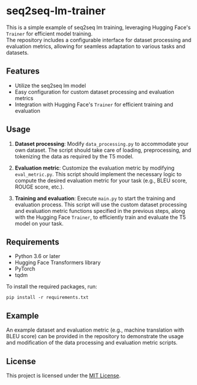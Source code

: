 # seq2seq-lm-trainer

This is a simple example of seq2seq lm training, leveraging Hugging Face's `Trainer` for efficient model training.   
The repository includes a configurable interface for dataset processing and evaluation metrics, allowing for seamless adaptation to various tasks and datasets.  

## Features

- Utilize the seq2seq lm model
- Easy configuration for custom dataset processing and evaluation metrics
- Integration with Hugging Face's `Trainer` for efficient training and evaluation

## Usage

1. **Dataset processing**: Modify `data_processing.py` to accommodate your own dataset. The script should take care of loading, preprocessing, and tokenizing the data as required by the T5 model.

2. **Evaluation metric**: Customize the evaluation metric by modifying `eval_metric.py`. This script should implement the necessary logic to compute the desired evaluation metric for your task (e.g., BLEU score, ROUGE score, etc.).

3. **Training and evaluation**: Execute `main.py` to start the training and evaluation process. This script will use the custom dataset processing and evaluation metric functions specified in the previous steps, along with the Hugging Face `Trainer`, to efficiently train and evaluate the T5 model on your task.

## Requirements

- Python 3.6 or later
- Hugging Face Transformers library
- PyTorch
- tqdm

To install the required packages, run:

```
pip install -r requirements.txt
```

## Example

An example dataset and evaluation metric (e.g., machine translation with BLEU score) can be provided in the repository to demonstrate the usage and modification of the data processing and evaluation metric scripts.

## License

This project is licensed under the [MIT License](LICENSE).